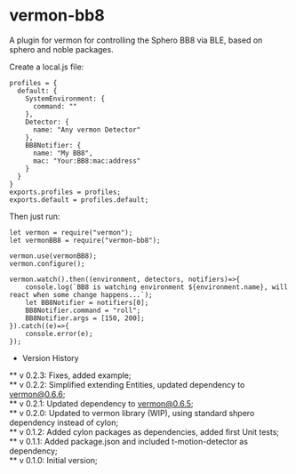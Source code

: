 # vermon-bb8
A plugin for vermon for controlling the Sphero BB8 via BLE, based on sphero and noble packages.

Create a local.js file:
````
profiles = {
  default: {
    SystemEnvironment: {
      command: ""
    },
    Detector: {
      name: "Any vermon Detector"
    },
    BB8Notifier: {
      name: "My BB8",
      mac: "Your:BB8:mac:address"
    }
  }
}
exports.profiles = profiles;
exports.default = profiles.default;
````

Then just run:
````
let vermon = require("vermon");
let vermonBB8 = require("vermon-bb8");

vermon.use(vermonBB8);
vermon.configure();

vermon.watch().then((environment, detectors, notifiers)=>{
	console.log(`BB8 is watching environment ${environment.name}, will react when some change happens...`);
	let BB8Notifier = notifiers[0];
	BB8Notifier.command = "roll";
	BB8Notifier.args = [150, 200];
}).catch((e)=>{
	console.error(e);
});
````

* Version History  

 ** v 0.2.3: Fixes, added example;  
 ** v 0.2.2: Simplified extending Entities, updated dependency to vermon@0.6.6;  
 ** v 0.2.1: Updated dependency to vermon@0.6.5;  
 ** v 0.2.0: Updated to vermon library (WIP), using standard shpero dependency instead of cylon;  
 ** v 0.1.2: Added cylon packages as dependencies, added first Unit tests;  
 ** v 0.1.1: Added package.json and included t-motion-detector as dependency;  
 ** v 0.1.0: Initial version;  
